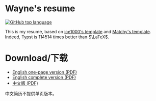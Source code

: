 # Wayne's resume

[![GitHub top language](https://img.shields.io/github/languages/top/KageyamaRuka/resume.svg)](https://github.com/KageyamaRuka/resume)

This is my resume, based on [ice1000's template](https://github.com/ice1000/resume) and [Matchy's template](https://github.com/matchy233/typst-chi-cv-template).
Indeed, Typst is 114514 times better than $\LaTeX$.

# Download/下载

+ [English one-page version (PDF)](https://github.com/KageyamaRuka/resume/releases/download/v0.2024/resume.pdf)
+ [English complete version (PDF)](https://github.com/KageyamaRuka/resume/releases/download/v0.2024/resume-elab.pdf)
+ [中文版 (PDF)](https://github.com/KageyamaRuka/resume/releases/download/v0.2024/resume-cn.pdf)

中文简历不提供单页版本。
